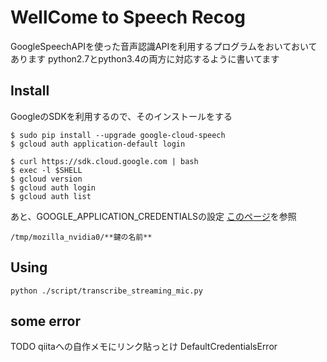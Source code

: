 # WellCome to Speech Recog
GoogleSpeechAPIを使った音声認識APIを利用するプログラムをおいておいてあります
python2.7とpython3.4の両方に対応するように書いてます

## Install
GoogleのSDKを利用するので、そのインストールをする
~~~
$ sudo pip install --upgrade google-cloud-speech
$ gcloud auth application-default login

$ curl https://sdk.cloud.google.com | bash
$ exec -l $SHELL
$ gcloud version
$ gcloud auth login
$ gcloud auth list

~~~
あと、GOOGLE_APPLICATION_CREDENTIALSの設定
[このページ](https://qiita.com/j-un/items/dc46b3b766a7afb4080c)を参照
~~~
/tmp/mozilla_nvidia0/**鍵の名前**
~~~

## Using
~~~
python ./script/transcribe_streaming_mic.py 
~~~

## some error
TODO qiitaへの自作メモにリンク貼っとけ
DefaultCredentialsError
